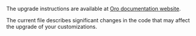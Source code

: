 The upgrade instructions are available at [Oro documentation website](https://doc.oroinc.com/4.1/backend/setup/upgrade-to-new-version/).

The current file describes significant changes in the code that may affect the upgrade of your customizations.

